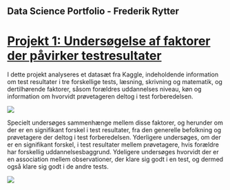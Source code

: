 ## Data Science Portfolio - Frederik Rytter

# [Projekt 1: Undersøgelse af faktorer der påvirker testresultater](https://github.com/fred465f/exams)
I dette projekt analyseres et datasæt fra Kaggle, indeholdende information om test resultater i tre forskellige tests, læsning, skrivning og matematik, og dertilhørende faktorer, såsom forældres uddannelses niveau, køn og information om hvorvidt prøvetageren deltog i test forberedelsen.

![](https://github.com/fred465f/Data_Science_Portfolio/blob/main/images/eksamens-score-fordeling.png)

Specielt undersøges sammenhænge mellem disse faktorer, og herunder om der er en signifikant forskel i test resultater, fra den generelle befolkning og prøvetagere der deltog i test forberedelsen. Yderligere undersøges, om der er en signifikant forskel, i test resultater mellem prøvetagere, hvis forældre har forskellig uddannelsesbaggrund. Ydeligere undersøges hvorvidt der er en association mellem observationer, der klare sig godt i en test, og dermed også klare sig godt i de andre tests.

![](https://github.com/fred465f/Data_Science_Portfolio/blob/main/images/scatter.png)
